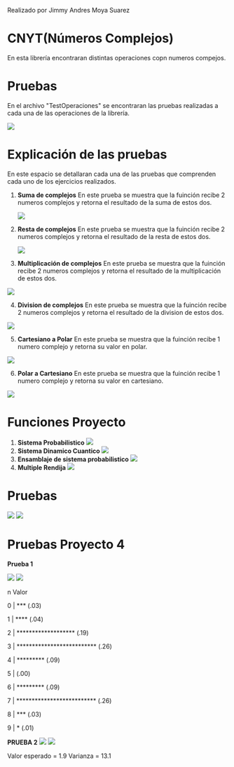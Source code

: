 Realizado por Jimmy Andres Moya Suarez

# CNYT(Números Complejos)

En esta librería encontraran distintas operaciones copn numeros compejos.

# Pruebas

En el archivo "TestOperaciones" se encontraran las pruebas realizadas a cada una de las operaciones de la librería.

![](Imagenes/1.JPG)

# Explicación de las pruebas

En este espacio se detallaran cada una de las pruebas que comprenden cada uno de los ejercicios realizados.

1. **Suma de complejos**
	  En este prueba se muestra que la fuinción recibe 2 numeros complejos y retorna el resultado de la suma de estos dos.
    
	![](Imagenes/2.JPG)

 2. **Resta de complejos**
	 En este prueba se muestra que la fuinción recibe 2 numeros complejos y retorna el resultado de la resta de estos dos.
	  
	![](Imagenes/3.JPG) 
	
 3.  **Multiplicación de complejos**
	En este prueba se muestra que la fuinción recibe 2 numeros complejos y retorna el resultado de la multiplicación de estos dos.
  
  ![](Imagenes/4.JPG) 
  
  4. **Division de complejos**
  En este prueba se muestra que la fuinción recibe 2 numeros complejos y retorna el resultado de la division de estos dos.
  
![](Imagenes/3.JPG)
  
  5. **Cartesiano a Polar**
  En este prueba se muestra que la fuinción recibe 1 numero complejo y retorna su valor en polar.
  
![](Imagenes/6.JPG) 
  
  6. **Polar a Cartesiano**
  En este prueba se muestra que la fuinción recibe 1 numero complejo y retorna su valor en cartesiano.
  
![](Imagenes/7.JPG) 

# Funciones Proyecto
1. **Sistema Probabilistico**
	![](Imagenes/F1.JPG)
2. **Sistema Dinamico Cuantico**
	![](Imagenes/F2.JPG)
3. **Ensamblaje de sistema probabilistico**
	![](Imagenes/F3.JPG)
4. **Multiple Rendija**
	![](Imagenes/F4.JPG)
	
# Pruebas
![](Imagenes/P1.JPG)
![](Imagenes/P2.JPG)

# Pruebas Proyecto 4

**Prueba 1**

![](Imagenes/Prueba1.jpg)
![](Imagenes/Fin11.jpg)

n    Valor

0  | ***  (.03)

1  | ****  (.04)

2  | *******************  (.19)

3  | **************************  (.26)

4  | *********  (.09)

5  |   (.00)

6  | *********  (.09)

7  | **************************  (.26)

8  | ***  (.03)

9  | *  (.01)


**PRUEBA 2**
![](Imagenes/Prueba2.jpg)
![](Imagenes/Fun21.jpg)

Valor esperado = 1.9
Varianza = 13.1




